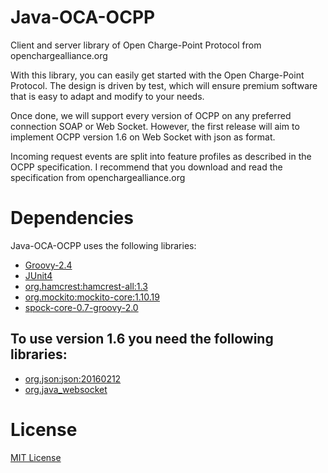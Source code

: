 Java-OCA-OCPP
=============

Client and server library of Open Charge-Point Protocol from openchargealliance.org

With this library, you can easily get started with the Open Charge-Point Protocol.
The design is driven by test, which will ensure premium software that is easy to adapt and modify to your needs.

Once done, we will support every version of OCPP on any preferred connection SOAP or Web Socket.
However, the first release will aim to implement OCPP version 1.6 on Web Socket with json as format.

Incoming request events are split into feature profiles as described in the OCPP specification.
I recommend that you download and read the specification from openchargealliance.org

Dependencies
============

Java-OCA-OCPP uses the following libraries:

* [Groovy-2.4](http://www.groovy-lang.org/)
* [JUnit4](http://junit.org/junit4/)
* [org.hamcrest:hamcrest-all:1.3](http://hamcrest.org)
* [org.mockito:mockito-core:1.10.19](http://mockito.org)
* [spock-core-0.7-groovy-2.0](http://spockframework.org)

To use version 1.6 you need the following libraries:
----------------------------------------------------

* [org.json:json:20160212](https://github.com/stleary/JSON-java)
* [org.java_websocket](https://github.com/TooTallNate/Java-WebSocket)

License
=======

[MIT License](/LICENCE)